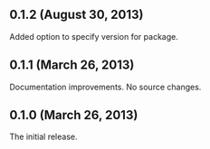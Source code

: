 ## 0.1.2 (August 30, 2013)

Added option to specify version for package.

## 0.1.1 (March 26, 2013)

Documentation improvements. No source changes.

## 0.1.0 (March 26, 2013)

The initial release.

[@markhibberd]: https://github.com/markhibberd/package-driver

